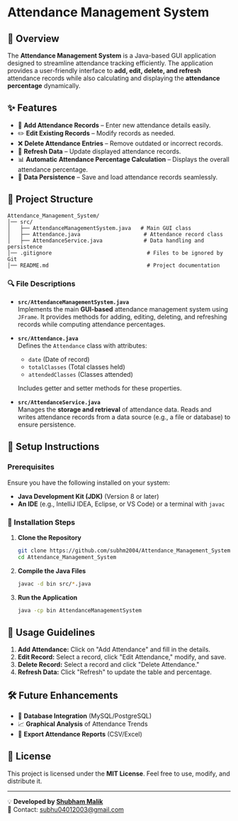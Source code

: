 # Attendance Management System

## 📌 Overview
The **Attendance Management System** is a Java-based GUI application designed to streamline attendance tracking efficiently. The application provides a user-friendly interface to **add, edit, delete, and refresh** attendance records while also calculating and displaying the **attendance percentage** dynamically.

## ✨ Features
- 📅 **Add Attendance Records** – Enter new attendance details easily.
- ✏️ **Edit Existing Records** – Modify records as needed.
- ❌ **Delete Attendance Entries** – Remove outdated or incorrect records.
- 🔄 **Refresh Data** – Update displayed attendance records.
- 📊 **Automatic Attendance Percentage Calculation** – Displays the overall attendance percentage.
- 💾 **Data Persistence** – Save and load attendance records seamlessly.

## 📂 Project Structure
```
Attendance_Management_System/
│── src/
│   ├── AttendanceManagementSystem.java   # Main GUI class
│   ├── Attendance.java                    # Attendance record class
│   ├── AttendanceService.java             # Data handling and persistence
│── .gitignore                              # Files to be ignored by Git
│── README.md                               # Project documentation
```

### 🔍 File Descriptions
- **`src/AttendanceManagementSystem.java`**  
  Implements the main **GUI-based** attendance management system using `JFrame`. It provides methods for adding, editing, deleting, and refreshing records while computing attendance percentages.

- **`src/Attendance.java`**  
  Defines the `Attendance` class with attributes:
  - `date` (Date of record)
  - `totalClasses` (Total classes held)
  - `attendedClasses` (Classes attended)
  
  Includes getter and setter methods for these properties.

- **`src/AttendanceService.java`**  
  Manages the **storage and retrieval** of attendance data. Reads and writes attendance records from a data source (e.g., a file or database) to ensure persistence.

## 🚀 Setup Instructions
### Prerequisites
Ensure you have the following installed on your system:
- **Java Development Kit (JDK)** (Version 8 or later)
- **An IDE** (e.g., IntelliJ IDEA, Eclipse, or VS Code) or a terminal with `javac`

### 🔧 Installation Steps
1. **Clone the Repository**
   ```sh
   git clone https://github.com/subhm2004/Attendance_Management_System.git
   cd Attendance_Management_System
   ```
2. **Compile the Java Files**
   ```sh
   javac -d bin src/*.java
   ```
3. **Run the Application**
   ```sh
   java -cp bin AttendanceManagementSystem
   ```

## 📖 Usage Guidelines
1. **Add Attendance:** Click on "Add Attendance" and fill in the details.
2. **Edit Record:** Select a record, click "Edit Attendance," modify, and save.
3. **Delete Record:** Select a record and click "Delete Attendance."
4. **Refresh Data:** Click "Refresh" to update the table and percentage.

## 🛠️ Future Enhancements
- 🔄 **Database Integration** (MySQL/PostgreSQL)
- 📈 **Graphical Analysis** of Attendance Trends
- 📅 **Export Attendance Reports** (CSV/Excel)

## 📜 License
This project is licensed under the **MIT License**. Feel free to use, modify, and distribute it.

---

💡 **Developed by [Shubham Malik](https://github.com/subhm2004)**  
📧 Contact: subhu04012003@gmail.com

